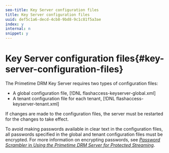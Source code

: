 ```yaml
---
seo-title: Key Server configuration files
title: Key Server configuration files
uuid: def5c1a6-decd-4cb8-9bd8-9c1c81f5a3ae
index: y
internal: n
snippet: y
---
```


# Key Server configuration files{#key-server-configuration-files}

The Primetime DRM Key Server requires two types of configuration files:

* A global configuration file, [!DNL flashaccess-keyserver-global.xml] 
* A tenant configuration file for each tenant, [!DNL flashaccess-keyserver-tenant.xml]

If changes are made to the configuration files, the server must be restarted for the changes to take effect.

To avoid making passwords available in clear text in the configuration files, all passwords specified in the global and tenant configuration files must be encrypted. For more information on encrypting passwords, see [*Password Scrambler* in *Using the Primetime DRM Server for Protected Streaming*](https://help.adobe.com/en_US/primetime/drm/5.3/protected_streaming/index.html#DRM-concept-Password_scrambler). 

